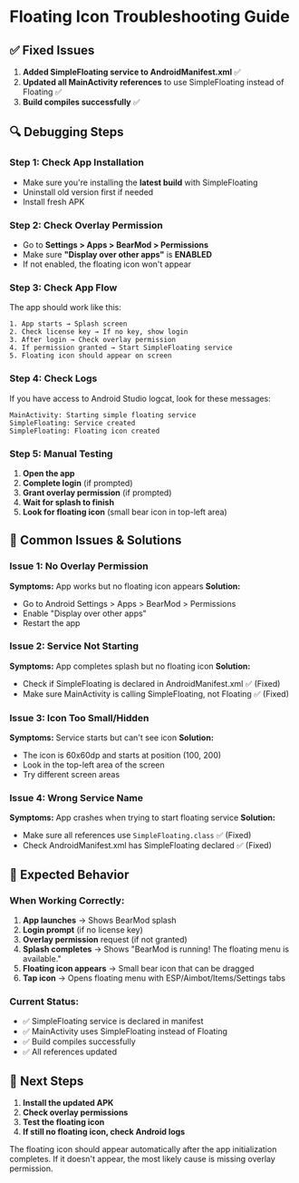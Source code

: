 # Floating Icon Troubleshooting Guide

## ✅ **Fixed Issues**

1. **Added SimpleFloating service to AndroidManifest.xml** ✅
2. **Updated all MainActivity references** to use SimpleFloating instead of Floating ✅
3. **Build compiles successfully** ✅

## 🔍 **Debugging Steps**

### **Step 1: Check App Installation**
- Make sure you're installing the **latest build** with SimpleFloating
- Uninstall old version first if needed
- Install fresh APK

### **Step 2: Check Overlay Permission**
- Go to **Settings > Apps > BearMod > Permissions**
- Make sure **"Display over other apps"** is **ENABLED**
- If not enabled, the floating icon won't appear

### **Step 3: Check App Flow**
The app should work like this:
```
1. App starts → Splash screen
2. Check license key → If no key, show login
3. After login → Check overlay permission
4. If permission granted → Start SimpleFloating service
5. Floating icon should appear on screen
```

### **Step 4: Check Logs**
If you have access to Android Studio logcat, look for these messages:
```
MainActivity: Starting simple floating service
SimpleFloating: Service created
SimpleFloating: Floating icon created
```

### **Step 5: Manual Testing**
1. **Open the app**
2. **Complete login** (if prompted)
3. **Grant overlay permission** (if prompted)
4. **Wait for splash to finish**
5. **Look for floating icon** (small bear icon in top-left area)

## 🔧 **Common Issues & Solutions**

### **Issue 1: No Overlay Permission**
**Symptoms:** App works but no floating icon appears
**Solution:** 
- Go to Android Settings > Apps > BearMod > Permissions
- Enable "Display over other apps"
- Restart the app

### **Issue 2: Service Not Starting**
**Symptoms:** App completes splash but no floating icon
**Solution:**
- Check if SimpleFloating is declared in AndroidManifest.xml ✅ (Fixed)
- Make sure MainActivity is calling SimpleFloating, not Floating ✅ (Fixed)

### **Issue 3: Icon Too Small/Hidden**
**Symptoms:** Service starts but can't see icon
**Solution:**
- The icon is 60x60dp and starts at position (100, 200)
- Look in the top-left area of the screen
- Try different screen areas

### **Issue 4: Wrong Service Name**
**Symptoms:** App crashes when trying to start floating service
**Solution:**
- Make sure all references use `SimpleFloating.class` ✅ (Fixed)
- Check AndroidManifest.xml has SimpleFloating declared ✅ (Fixed)

## 📱 **Expected Behavior**

### **When Working Correctly:**
1. **App launches** → Shows BearMod splash
2. **Login prompt** (if no license key)
3. **Overlay permission** request (if not granted)
4. **Splash completes** → Shows "BearMod is running! The floating menu is available."
5. **Floating icon appears** → Small bear icon that can be dragged
6. **Tap icon** → Opens floating menu with ESP/Aimbot/Items/Settings tabs

### **Current Status:**
- ✅ SimpleFloating service is declared in manifest
- ✅ MainActivity uses SimpleFloating instead of Floating
- ✅ Build compiles successfully
- ✅ All references updated

## 🚀 **Next Steps**

1. **Install the updated APK**
2. **Check overlay permissions**
3. **Test the floating icon**
4. **If still no floating icon, check Android logs**

The floating icon should appear automatically after the app initialization completes. If it doesn't appear, the most likely cause is missing overlay permission. 